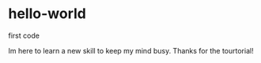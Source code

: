 # hello-world
first code


Im here to learn a new skill to keep my mind busy. Thanks for the tourtorial!

